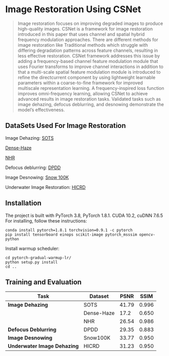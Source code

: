 # Image Restoration Using CSNet


>Image restoration focuses on improving degraded images to produce high-quality images. CSNet is a framework for image restoration introduced in this paper that uses channel and spatial hybrid frequency modulation approaches. There are different methods for image restoration like Traditional methods which struggle with differing degradation patterns across feature channels, resulting in less effective restoration. CSNet framework addresses this issue by adding a frequency-based channel feature modulation module that uses Fourier transforms to improve channel interactions in addition to that a multi-scale spatial feature modulation module is introduced to refine the directcurrent component by using lightweight learnable parameters within a coarse-to-fine framework for improved multiscale representation learning. A frequency-inspired loss function improves omni-frequency learning, allowing CSNet to achieve advanced results in image restoration tasks. Validated tasks such as image
dehazing, defocus deblurring, and desnowing demonstrate the model’s effectiveness.


## DataSets Used For Image Restoration

Image Dehazing:
[ SOTS ](https://www.kaggle.com/datasets/balraj98/synthetic-objective-testing-set-sots-reside/data)

[ Dense-Haze](https://www.kaggle.com/datasets/rajat95gupta/hazing-images-dataset-cvpr-2019)

[NHR](https://wuminye.github.io/NHR/datasets.html#downloads)

Defocus deblurring:
[DPDD](https://github.com/Abdullah-Abuolaim/defocus-deblurring-dual-pixel/blob/master/README.md)

Image Desnowing:
[Snow 100K](https://github.com/c-yn/CSNet/tree/main/Desnowing)

Underwater Image Restoration:
[HICRD](https://data.csiro.au/collection/csiro:49488)

## Installation
The project is built with PyTorch 3.8, PyTorch 1.8.1. CUDA 10.2, cuDNN 7.6.5 
For installing, follow these instructions:
~~~
conda install pytorch=1.8.1 torchvision=0.9.1 -c pytorch
pip install tensorboard einops scikit-image pytorch_msssim opencv-python
~~~
Install warmup scheduler:
~~~
cd pytorch-gradual-warmup-lr/
python setup.py install
cd ..
~~~
## Training and Evaluation

|Task|Dataset|PSNR|SSIM|
|----|------|-----|----|
|**Image Dehazing**|SOTS|41.79|0.996|
||Dense-Haze|17.2|0.650|
||NHR|26.54|0.986|
|**Defocus Deblurring**|DPDD<sub></sub>|29.35|0.883|
|**Image Desnowing**|Snow100K|33.77|0.950|
|**Underwater Image Dehazing**|HICRD<sub></sub>|31.23|0.950|



